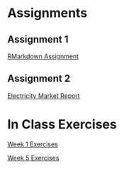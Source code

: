 # Assignments

## Assignment 1

[RMarkdown Assignment](Assignment1.html)

## Assignment 2

[Electricity Market Report](Electricity.html)

# In Class Exercises

[Week 1 Exercises](Exercises.html)

[Week 5 Exercises](Excerises-Week5.html)

